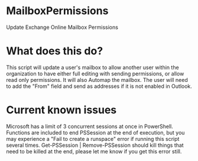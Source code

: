 # MailboxPermissions
Update Exchange Online Mailbox Permissions

# What does this do?
This script will update a user's mailbox to allow another user within the organization to have either full editing with sending permissions, or allow read only permissions. It will also Automap the mailbox. The user will need to add the "From" field and send as addresses if it is not enabled in Outlook.

# Current known issues
Microsoft has a limit of 3 concurrent sessions at once in PowerShell. Functions are included to end PSSession at the end of execution, but you may experience a "Fail to create a runspace" error if running this script several times. Get-PSSession | Remove-PSSession should kill things that need to be killed at the end, please let me know if you get this error still. 